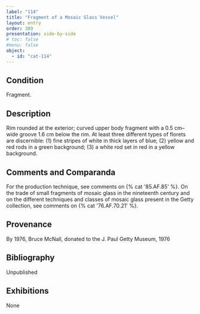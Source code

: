```yaml
---
label: "114"
title: "Fragment of a Mosaic Glass Vessel"
layout: entry
order: 389
presentation: side-by-side
# toc: false
#menu: false 
object:
  - id: "cat-114"
---
```


## Condition

Fragment.

## Description

Rim rounded at the exterior; curved upper body fragment with a 0.5 cm–wide groove 1.6 cm below the rim. At least three different types of florets are discernible: (1) fine stripes of white in thick layers of blue; (2) yellow and red rods in a green background; (3) a white rod set in red in a yellow background.

## Comments and Comparanda

For the production technique, see comments on {% cat '85.AF.85' %}. On the trade of small fragments of mosaic glass in the nineteenth century and on the different techniques and classes of mosaic glass present in the Getty collection, see comments on {% cat '76.AF.70.21' %}.

## Provenance

By 1976, Bruce McNall, donated to the J. Paul Getty Museum, 1976

## Bibliography

Unpublished

## Exhibitions

None